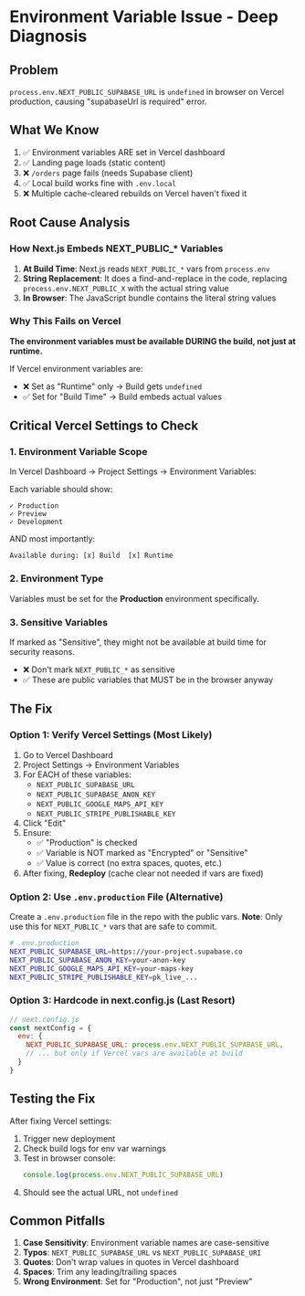 # Environment Variable Issue - Deep Diagnosis

## Problem
`process.env.NEXT_PUBLIC_SUPABASE_URL` is `undefined` in browser on Vercel production, causing "supabaseUrl is required" error.

## What We Know
1. ✅ Environment variables ARE set in Vercel dashboard
2. ✅ Landing page loads (static content)
3. ❌ `/orders` page fails (needs Supabase client)
4. ✅ Local build works fine with `.env.local`
5. ❌ Multiple cache-cleared rebuilds on Vercel haven't fixed it

## Root Cause Analysis

### How Next.js Embeds NEXT_PUBLIC_* Variables

1. **At Build Time**: Next.js reads `NEXT_PUBLIC_*` vars from `process.env`
2. **String Replacement**: It does a find-and-replace in the code, replacing `process.env.NEXT_PUBLIC_X` with the actual string value
3. **In Browser**: The JavaScript bundle contains the literal string values

### Why This Fails on Vercel

**The environment variables must be available DURING the build, not just at runtime.**

If Vercel environment variables are:
- ❌ Set as "Runtime" only → Build gets `undefined`
- ✅ Set for "Build Time" → Build embeds actual values

## Critical Vercel Settings to Check

### 1. Environment Variable Scope
In Vercel Dashboard → Project Settings → Environment Variables:

Each variable should show:
```
✓ Production
✓ Preview  
✓ Development
```

AND most importantly:
```
Available during: [x] Build  [x] Runtime
```

### 2. Environment Type
Variables must be set for the **Production** environment specifically.

### 3. Sensitive Variables
If marked as "Sensitive", they might not be available at build time for security reasons.
- ❌ Don't mark `NEXT_PUBLIC_*` as sensitive
- ✅ These are public variables that MUST be in the browser anyway

## The Fix

### Option 1: Verify Vercel Settings (Most Likely)
1. Go to Vercel Dashboard
2. Project Settings → Environment Variables
3. For EACH of these variables:
   - `NEXT_PUBLIC_SUPABASE_URL`
   - `NEXT_PUBLIC_SUPABASE_ANON_KEY`
   - `NEXT_PUBLIC_GOOGLE_MAPS_API_KEY`
   - `NEXT_PUBLIC_STRIPE_PUBLISHABLE_KEY`
4. Click "Edit" 
5. Ensure:
   - ✅ "Production" is checked
   - ✅ Variable is NOT marked as "Encrypted" or "Sensitive"
   - ✅ Value is correct (no extra spaces, quotes, etc.)
6. After fixing, **Redeploy** (cache clear not needed if vars are fixed)

### Option 2: Use `.env.production` File (Alternative)
Create a `.env.production` file in the repo with the public vars.
**Note**: Only use this for `NEXT_PUBLIC_*` vars that are safe to commit.

```bash
# .env.production
NEXT_PUBLIC_SUPABASE_URL=https://your-project.supabase.co
NEXT_PUBLIC_SUPABASE_ANON_KEY=your-anon-key
NEXT_PUBLIC_GOOGLE_MAPS_API_KEY=your-maps-key
NEXT_PUBLIC_STRIPE_PUBLISHABLE_KEY=pk_live_...
```

### Option 3: Hardcode in next.config.js (Last Resort)
```javascript
// next.config.js
const nextConfig = {
  env: {
    NEXT_PUBLIC_SUPABASE_URL: process.env.NEXT_PUBLIC_SUPABASE_URL,
    // ... but only if Vercel vars are available at build
  }
}
```

## Testing the Fix

After fixing Vercel settings:
1. Trigger new deployment
2. Check build logs for env var warnings
3. Test in browser console:
   ```javascript
   console.log(process.env.NEXT_PUBLIC_SUPABASE_URL)
   ```
4. Should see the actual URL, not `undefined`

## Common Pitfalls

1. **Case Sensitivity**: Environment variable names are case-sensitive
2. **Typos**: `NEXT_PUBLIC_SUPABASE_URL` vs `NEXT_PUBLIC_SUPABASE_URI`
3. **Quotes**: Don't wrap values in quotes in Vercel dashboard
4. **Spaces**: Trim any leading/trailing spaces
5. **Wrong Environment**: Set for "Production", not just "Preview"
